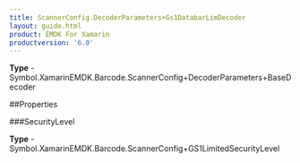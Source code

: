 ```yaml
---
title: ScannerConfig.DecoderParameters+Gs1DatabarLimDecoder
layout: guide.html
product: EMDK For Xamarin 
productversion: '6.0' 
---
```


    

**Type** - Symbol.XamarinEMDK.Barcode.ScannerConfig+DecoderParameters+BaseDecoder

##Properties

###SecurityLevel

        

**Type** - Symbol.XamarinEMDK.Barcode.ScannerConfig+GS1LimitedSecurityLevel
